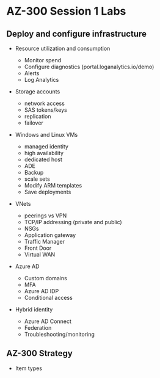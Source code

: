 # AZ-300 Session 1 Labs

## Deploy and configure infrastructure

* Resource utilization and consumption
  * Monitor spend
  * Configure diagnostics (portal.loganalytics.io/demo)
  * Alerts
  * Log Analytics

* Storage accounts
  * network access
  * SAS tokens/keys
  * replication
  * failover

* Windows and Linux VMs
  * managed identity
  * high availability
  * dedicated host
  * ADE
  * Backup
  * scale sets
  * Modify ARM templates
  * Save deployments

* VNets
  * peerings vs VPN
  * TCP/IP addressing (private and public)
  * NSGs
  * Application gateway
  * Traffic Manager
  * Front Door
  * Virtual WAN

* Azure AD
  * Custom domains
  * MFA
  * Azure AD IDP
  * Conditional access

* Hybrid identity
  * Azure AD Connect
  * Federation
  * Troubleshooting/monitoring

## AZ-300 Strategy
  * Item types


